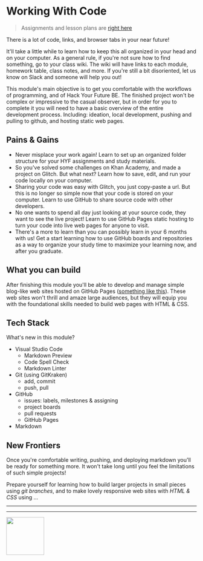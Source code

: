 # Working With Code

> Assignments and lesson plans are [right here](https://github.com/HackYourFutureBelgium/working-with-code/)

There is a lot of code, links, and browser tabs in your near future!

It'll take a little while to learn how to keep this all organized in your head and on your computer.  As a general rule, if you're not sure how to find something, go to your class wiki.  The wiki will have links to each module, homework table, class notes, and more.  If you're still a bit disoriented, let us know on Slack and someone will help you out!

This module's main objective is to get you comfortable with the workflows of programming, and of Hack Your Future BE.  The finished project won't be complex or impressive to the casual observer, but in order for you to complete it you will need to have a basic overview of the entire development process.  Including: ideation, local development, pushing and pulling to github, and hosting static web pages.

## Pains & Gains

* Never misplace your work again! Learn to set up an organized folder structure for your HYF assignments and study materials.
* So you've solved some challenges on Khan Academy, and made a project on Glitch.  But what next?  Learn how to save, edit, and run your code locally on your computer.
* Sharing your code was easy with Glitch, you just copy-paste a url.  But this is no longer so simple now that your code is stored on your computer.  Learn to use GitHub to share source code with other developers.
* No one wants to spend all day just looking at your source code, they want to see the live project! Learn to use GitHub Pages static hosting to turn your code into live web pages for anyone to visit.
* There's a more to learn than you can possibly learn in your 6 months with us!  Get a start learning how to use GitHub boards and repositories as a way to organize your study time to maximize your learning now, and after you graduate.

## What you can build

After finishing this module you'll be able to develop and manage simple blog-like web sites hosted on GitHub Pages ([something like this](https://hackyourfuture.be/homework-submission)).  These web sites won't thrill and amaze large audiences, but they will equip you with the foundational skills needed to build web pages with HTML & CSS.

## Tech Stack

What's new in this module?

* Visual Studio Code
  * Markdown Preview
  * Code Spell Check
  * Markdown Linter
* Git (using GitKraken)
  * add, commit
  * push, pull
* GitHub
  * issues: labels, milestones & assigning
  * project boards
  * pull requests
  * GitHub Pages
* Markdown

## New Frontiers

Once you're comfortable writing, pushing, and deploying markdown you'll be ready for something more.  It won't take long until you feel the limitations of such simple projects!

Prepare yourself for learning how to build larger projects in small pieces using _git branches_, and to make lovely responsive web sites with _HTML & CSS_ using ...

<hr>
<hr>
<a href="https://hackyourfuture.be" target="_blank"><img
    src="https://user-images.githubusercontent.com/18554853/63941625-4c7c3d00-ca6c-11e9-9a76-8d5e3632fe70.jpg"
    width="100" height="100"></a>
